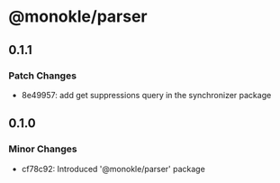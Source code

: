 # @monokle/parser

## 0.1.1

### Patch Changes

- 8e49957: add get suppressions query in the synchronizer package

## 0.1.0

### Minor Changes

- cf78c92: Introduced '@monokle/parser' package
